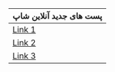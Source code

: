 

|  پست های جدید آنلاین شاپ                      |
|---------------------------|
| [Link 1](https://example.com/link1) |
| [Link 2](https://example.com/link2) |
| [Link 3](https://example.com/link3) |
